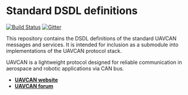 Standard DSDL definitions
=========================

[![Build Status](https://travis-ci.org/UAVCAN/dsdl.svg?branch=master)](https://travis-ci.org/UAVCAN/dsdl)
[![Gitter](https://img.shields.io/badge/gitter-join%20chat-green.svg)](https://gitter.im/UAVCAN/general)

This repository contains the DSDL definitions of the standard UAVCAN messages and services.
It is intended for inclusion as a submodule into implementations of the UAVCAN protocol stack.

UAVCAN is a lightweight protocol designed for reliable communication in aerospace and robotic applications via CAN bus.

* [**UAVCAN website**](http://uavcan.org)
* [**UAVCAN forum**](https://forum.uavcan.org)
